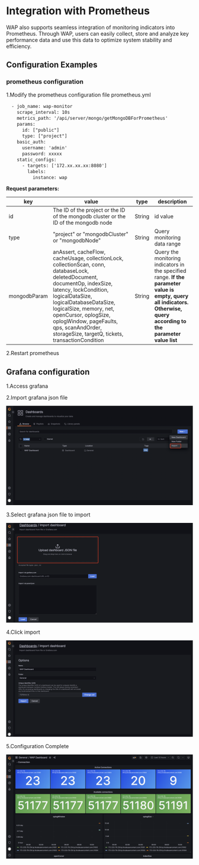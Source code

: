 # Integration with Prometheus

WAP also supports seamless integration of monitoring indicators into Prometheus. Through WAP, users can easily collect, store and analyze key performance data and use this data to optimize system stability and efficiency.



## Configuration Examples

### prometheus configuration

1.Modify the prometheus configuration file prometheus.yml

``````
  - job_name: wap-monitor
    scrape_interval: 10s
    metrics_path: '/api/server/mongo/getMongoDBForPrometheus'
    params:
      id: ["public"]
      type: ["project"]
    basic_auth:
      username: 'admin'
      password: xxxxx
    static_configs:
      - targets: ['172.xx.xx.xx:8080']
        labels:
          instance: wap

``````

**Request parameters:**

| **key**      | **value**                                                    | **type** | **description**                                              |
| ------------ | ------------------------------------------------------------ | -------- | ------------------------------------------------------------ |
| id           | The ID of the project or the ID of the mongodb cluster or the ID of the mongodb node | String   | id value                                                     |
| type         | "project" or "mongodbCluster" or "mongodbNode"               | String   | Query monitoring data range                                  |
| mongodbParam | anAssert, cacheFlow, cacheUsage, collectionLock, collectionScan, conn, databaseLock, deletedDocument, documentOp, indexSize, latency, lockCondition, logicalDataSize, logicalDatabaseDataSize, logicalSize, memory, net, openCursor, oplogSize, oplogWindow, pageFaults, qps, scanAndOrder, storageSize, targetQ, tickets, transactionCondition | String   | Query the monitoring indicators in the specified range. **If the parameter value is empty, query all indicators. Otherwise, query according to the parameter value list** |

2.Restart prometheus

## **Grafana configuration**

1.Access grafana

2.Import grafana json file

![image-20240712170434492](../../images/whalealPlatFormImages/15-AdministratorWhaleal/IntegrationwithPrometheus.png)

3.Select grafana json file to import

![image-20240712170501595](../../images/whalealPlatFormImages/15-AdministratorWhaleal/IntegrationwithPrometheus1.png)

4.Click import

![image-20240716112410796](../../images/whalealPlatFormImages/15-AdministratorWhaleal/IntegrationwithPrometheus2.png)

5.Configuration Complete

![image-20240716112103625](../../images/whalealPlatFormImages/15-AdministratorWhaleal/IntegrationwithPrometheus3.png)

